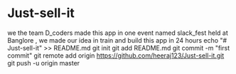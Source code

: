 # Just-sell-it
we the team D_coders made this app in one event named slack_fest held at Banglore , we made our idea in train and build this app in 24 hours
echo "# Just-sell-it" >> README.md
git init
git add README.md
git commit -m "first commit"
git remote add origin https://github.com/heeraj123/Just-sell-it.git
git push -u origin master
